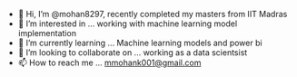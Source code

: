 - 👋 Hi, I’m @mohan8297, recently completed my masters from IIT Madras
- 👀 I’m interested in ... working with machine learning model implementation
- 🌱 I’m currently learning ... Machine learning models and power bi
- 💞️ I’m looking to collaborate on ... working as a data scientsist
- 📫 How to reach me ... mmohank001@gmail.com

<!---
mohan8297/mohan8297 is a ✨ special ✨ repository because its `README.md` (this file) appears on your GitHub profile.
You can click the Preview link to take a look at your changes.
--->
